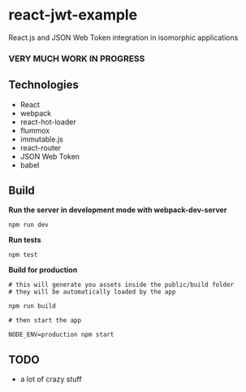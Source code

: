 # react-jwt-example

React.js and JSON Web Token integration in isomorphic applications

### VERY MUCH WORK IN PROGRESS

## Technologies
* React
* webpack
* react-hot-loader
* flummox
* immutable.js
* react-router
* JSON Web Token
* babel

## Build

**Run the server in development mode with webpack-dev-server**

```shell
npm run dev
```

**Run tests**

```shell
npm test
```

**Build for production**

```shell
# this will generate you assets inside the public/build folder
# they will be automatically loaded by the app

npm run build

# then start the app

NODE_ENV=production npm start
```

## TODO

* a lot of crazy stuff
